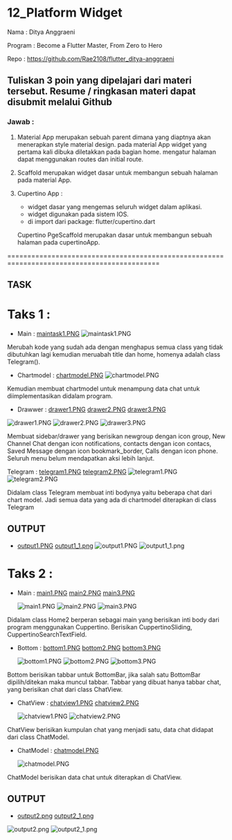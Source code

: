 # 12_Platform Widget

Nama : Ditya Anggraeni

Program : Become a Flutter Master, From Zero to Hero

Repo : https://github.com/Rae2108/flutter_ditya-anggraeni

## Tuliskan 3 poin yang dipelajari dari materi tersebut. Resume / ringkasan materi dapat disubmit melalui Github

### Jawab : 

1. Material App merupakan sebuah parent dimana yang diaptnya akan menerapkan style material design. pada material App widget yang pertama kali dibuka diletakkan pada bagian home. mengatur halaman dapat menggunakan routes dan initial route.

2. Scaffold merupakan widget dasar untuk membangun sebuah halaman pada material App.

3. Cupertino App : 
    - widget dasar yang mengemas seluruh widget dalam aplikasi.
    - widget digunakan pada sistem IOS.
    - di import dari package: flutter/cupertino.dart
    
    Cupertino PgeScaffold merupakan dasar untuk membangun sebuah halaman pada cupertinoApp. 


============================================================================================

## TASK 

# Taks 1 :

- Main : [maintask1.PNG](./Screenshot/maintask1.PNG) 
![maintask1.PNG](./Screenshot/maintask1.PNG) 

Merubah kode yang sudah ada dengan menghapus semua class yang tidak dibutuhkan lagi kemudian meruabah title dan home, homenya adalah class Telegram().

- Chartmodel : [chartmodel.PNG](./Screenshot/chartmodel.PNG) 
![chartmodel.PNG](./Screenshot/chartmodel.PNG)

Kemudian membuat chartmodel untuk menampung data chat untuk diimplementasikan didalam program.

- Drawwer : [drawer1.PNG](./Screenshot/drawer1.PNG) [drawer2.PNG](./Screenshot/drawer2.PNG) [drawer3.PNG](./Screenshot/drawer3.PNG)

![drawer1.PNG](./Screenshot/drawer1.PNG) 
![drawer2.PNG](./Screenshot/drawer2.PNG) 
![drawer3.PNG](./Screenshot/drawer3.PNG)

Membuat sidebar/drawer yang berisikan newgroup dengan icon group, New Channel Chat dengan icon notifications, contacts dengan icon contacs, Saved Message dengan icon bookmark_border, Calls dengan icon phone. Seluruh menu belum mendapatkan aksi lebih lanjut.

Telegram : [telegram1.PNG](./Screenshot/telegram1.PNG) [telegram2.PNG](./Screenshot/telegram2.PNG)
![telegram1.PNG](./Screenshot/telegram1.PNG)
![telegram2.PNG](./Screenshot/telegram2.PNG)

Didalam class Telegram membuat inti bodynya yaitu beberapa chat dari chart model. Jadi semua data yang ada di chartmodel diterapkan di class Telegram

## OUTPUT 

- [output1.PNG](./Screenshot/output1.PNG) [output1_1.png](./Screenshot/output1_1.png) 
![output1.PNG](./Screenshot/output1.PNG) ![output1_1.png](./Screenshot/output1_1.png) 


# Taks 2 : 

- Main : [main1.PNG](./Screenshot/main1.PNG) [main2.PNG](./Screenshot/main2.PNG) [main3.PNG](./Screenshot/main3.PNG)

    ![main1.PNG](./Screenshot/main1.PNG) ![main2.PNG](./Screenshot/main2.PNG) ![main3.PNG](./Screenshot/main3.PNG)

Didalam class Home2 berperan sebagai main yang berisikan inti body dari program menggunakan Cuppertino. Berisikan CuppertinoSliding, CuppertinoSearchTextField.

- Bottom : [bottom1.PNG](./Screenshot/bottom1.PNG) [bottom2.PNG](./Screenshot/bottom2.PNG) [bottom3.PNG](./Screenshot/bottom3.PNG)

    ![bottom1.PNG](./Screenshot/bottom1.PNG) ![bottom2.PNG](./Screenshot/bottom2.PNG)
    ![bottom3.PNG](./Screenshot/bottom3.PNG)

Bottom berisikan tabbar untuk BottomBar, jika salah satu BottomBar dipilih/ditekan maka muncul tabbar. Tabbar yang dibuat hanya tabbar chat, yang berisikan chat dari class ChatView.

- ChatView : [chatview1.PNG](./Screenshot/chatview1.PNG) [chatview2.PNG](./Screenshot/chatview2.PNG)

    ![chatview1.PNG](./Screenshot/chatview1.PNG) ![chatview2.PNG](./Screenshot/chatview2.PNG)

ChatView berisikan kumpulan chat yang menjadi satu, data chat didapat dari class ChatModel.

- ChatModel : [chatmodel.PNG](./Screenshot/chatmodel.PNG)

    ![chatmodel.PNG](./Screenshot/chatmodel.PNG)

ChatModel berisikan data chat untuk diterapkan di ChatView. 

## OUTPUT 

- [output2.png](./Screenshot/output2.png) [output2_1.png](./Screenshot/output2_1.png) 

![output2.png](./Screenshot/output2.png) ![output2_1.png](./Screenshot/output2_1.png) 
